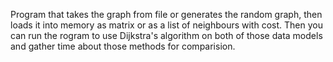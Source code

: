 Program that takes the graph from file or generates the random graph, then loads it into memory as matrix or as a list of neighbours with cost. Then you can run the rogram to use Dijkstra's algorithm on both of those data models and gather time about those methods for comparision.
